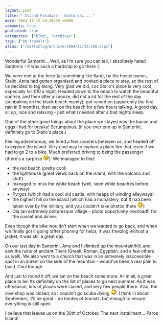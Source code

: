 ```yaml
---
layout: post
title: " Island Paradise - Santorini... "
date: 2004-11-15 20:20:00 +0000
comments: true
published: true
categories: ["blog", "archives"]
tags: ["On Travels"]
alias: ["/mattsblog/archive/2004/11/15/185.aspx"]
---
```

<!-- more -->

<P>Wonderful Santorini... Well, as I'm sure you can tell, I absolutely hated Santorini - it was such a hardship to go there :) </P>
 <P>We were met at the ferry (at something like 6am), by the hostel owner, Stalio. Anna had gotten organised and booked a place to stay, so the rest of us decided to tag along. Very glad we did, cos Stalio's place is very cool, especially for &#8364;10 a night. Headed down to the beach to watch the beautiful sunrise, and then after a snooze, did not a lot for the rest of the day (sunbaking on the black beach mainly), got rained on (apparently the first rain in 8 months), then sat on the beach for a few hours talking. A good day all up, nice and relaxing - just what I needed after a bad nights sleep. </P>
 <P>One of the other good things about the place we stayed was the bacon and eggs I had for breaky! Scrumptious. (if you ever end up in Santorini, definitely go to Stalio's place.) </P>
 <P>Feeling adventurous, we hired a few scooters between us, and headed off to explore the island. Very cool way to explore a place like that, even if we had to go 2 to a bike. Much preferred driving to being the passenger (there's a surprise <IMG alt=":)" class="emoticon" src="/images/emotions/emotion-1.gif">). We managed to find: </P>
 <UL>
 <LI>the red beach (pretty cool)</LI>
 <LI>the lighthouse (great views back on the island, with the volcano and stuff)</LI>
 <LI>managed to miss the white beach (well, seen white beaches before anyway)</LI>
 <LI>Pyrgos (which had a cool old castle, with heaps of winding alleyways) </LI>
 <LI>the highest hill on the island (which had a monastery, but it had been taken over by the military, and you couldn't take photos there <IMG alt=":)" class="emoticon" src="/images/emotions/emotion-6.gif">) </LI>
 <LI>Oia (an extremely picturesque village - photo opportunity overload!) for the sunset and dinner. </LI></UL>
 <P>Even though the bike wouldn't start when we wanted to go back, and when we finally got it going (after phoning for help), it was freezing without a jacket, it was still a great day. </P>
 <P>On our last day in Santorini, Amy and I climbed up the mountain/hill, and saw the ruins of ancient Thera (Greek, Roman, Egyptian, and a few others as well). We also went to a church that was in an extremely inaccessible spot in an indent on the side of the mountain - would've been a real pain to build. Cool though. </P>
 <P>And just to round it off, we sat on the beach some more. All in all, a great place to be. Its definitely on the list of places to go next summer. As it was off season, lots of places were closed, and very few people there. Also, the dive shop was closed, so I couldn't go scuba diving <IMG alt=":)" class="emoticon" src="/images/emotions/emotion-6.gif">. I think in about September, it'll be great - no hordes of tourists, but enough to ensure everything is still open. </P>
 <P>I believe that leaves us on the 30th of October. The next installment... Paros Island! </P>
